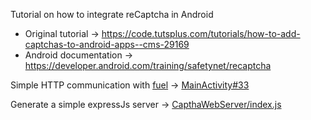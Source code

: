 Tutorial on how to integrate reCaptcha in Android

 * Original tutorial -> https://code.tutsplus.com/tutorials/how-to-add-captchas-to-android-apps--cms-29169
 * Android documentation -> https://developer.android.com/training/safetynet/recaptcha


Simple HTTP communication with [fuel](https://github.com/kittinunf/Fuel) -> [MainActivity#33](https://github.com/fab327/Android_Tutorial_References/blob/master/14_Captcha/CaptchaClient/app/src/main/java/com/justfabcodes/captcha/MainActivity.kt)

Generate a simple expressJs server -> [CapthaWebServer/index.js](https://github.com/fab327/Android_Tutorial_References/blob/master/14_Captcha/CaptchaWebServer/index.js)
